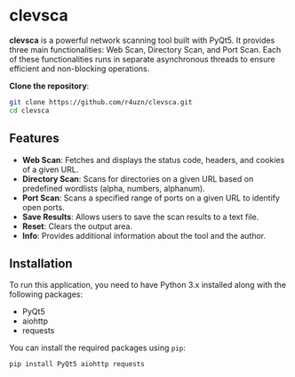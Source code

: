 # clevsca

**clevsca** is a powerful network scanning tool built with PyQt5. It provides three main functionalities: Web Scan, Directory Scan, and Port Scan. Each of these functionalities runs in separate asynchronous threads to ensure efficient and non-blocking operations.

**Clone the repository**:
```bash
git clone https://github.com/r4uzn/clevsca.git
cd clevsca
```

## Features

- **Web Scan**: Fetches and displays the status code, headers, and cookies of a given URL.
- **Directory Scan**: Scans for directories on a given URL based on predefined wordlists (alpha, numbers, alphanum).
- **Port Scan**: Scans a specified range of ports on a given URL to identify open ports.
- **Save Results**: Allows users to save the scan results to a text file.
- **Reset**: Clears the output area.
- **Info**: Provides additional information about the tool and the author.

## Installation

To run this application, you need to have Python 3.x installed along with the following packages:

- PyQt5
- aiohttp
- requests

You can install the required packages using `pip`:

```bash
pip install PyQt5 aiohttp requests
```
